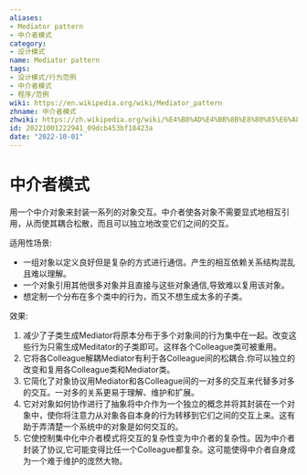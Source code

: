 ```yaml
---
aliases:
- Mediator pattern
- 中介者模式
category:
- 设计模式
name: Mediator pattern
tags:
- 设计模式/行为范例
- 中介者模式
- 程序/范例
wiki: https://en.wikipedia.org/wiki/Mediator_pattern
zhname: 中介者模式
zhwiki: https://zh.wikipedia.org/wiki/%E4%B8%AD%E4%BB%8B%E8%80%85%E6%A8%A1%E5%BC%8F
id: 20221001222941_09dcb453bf18423a
date: "2022-10-01"
---
```


# 中介者模式

用一个中介对象来封装一系列的对象交互。中介者使各对象不需要显式地相互引用，从而使其耦合松散，而且可以独立地改变它们之间的交互。

适用性场景:

* 一组对象以定义良好但是复杂的方式进行通信。产生的相互依赖关系结构混乱且难以理解。
* 一个对象引用其他很多对象并且直接与这些对象通信,导致难以复用该对象。
* 想定制一个分布在多个类中的行为，而又不想生成太多的子类。

效果:

1. 减少了子类生成Mediator将原本分布于多个对象间的行为集中在一起。改变这些行为只需生成Meditator的子类即可。这样各个Colleague类可被重用。
2. 它将各Colleague解耦Mediator有利于各Colleague间的松耦合.你可以独立的改变和复用各Colleague类和Mediator类。
3. 它简化了对象协议用Mediator和各Colleague间的一对多的交互来代替多对多的交互。一对多的关系更易于理解、维护和扩展。
4. 它对对象如何协作进行了抽象将中介作为一个独立的概念并将其封装在一个对象中，使你将注意力从对象各自本身的行为转移到它们之间的交互上来。这有助于弄清楚一个系统中的对象是如何交互的。
5. 它使控制集中化中介者模式将交互的复杂性变为中介者的复杂性。因为中介者封装了协议,它可能变得比任一个Colleague都复杂。这可能使得中介者自身成为一个难于维护的庞然大物。
